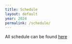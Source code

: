 ```yaml
---
title: Schedule
layout: default
year: 2024
permalink: /schedule/
---
```


All schedule can be found [here](#)
